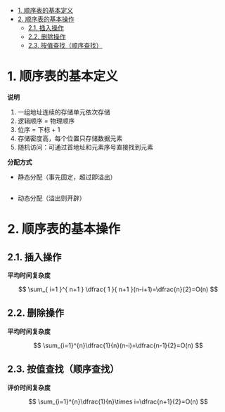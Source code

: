 - [1. 顺序表的基本定义](#1-顺序表的基本定义)
- [2. 顺序表的基本操作](#2-顺序表的基本操作)
  - [2.1. 插入操作](#21-插入操作)
  - [2.2. 删除操作](#22-删除操作)
  - [2.3. 按值查找（顺序查找）](#23-按值查找顺序查找)

# 1. 顺序表的基本定义

**说明**

1. 一组地址连续的存储单元依次存储
2. 逻辑顺序 = 物理顺序
3. 位序 = 下标 + 1
4. 存储密度高，每个位置只存储数据元素
5. 随机访问：可通过首地址和元素序号直接找到元素

**分配方式**

- 静态分配（事先固定，超过即溢出）

```cpp

```

- 动态分配（溢出则开辟）

# 2. 顺序表的基本操作

## 2.1. 插入操作

**平均时间复杂度**

$$
\sum_{ i=1 }^{ n+1 } \dfrac{ 1 }{ n+1 }(n-i+1)=\dfrac{n}{2}=O(n)
$$

## 2.2. 删除操作

**平均时间复杂度**

$$
\sum_{i=1}^{n}\dfrac{1}{n}(n-i)=\dfrac{n-1}{2}=O(n)
$$

## 2.3. 按值查找（顺序查找）

**评价时间复杂度**

$$
\sum_{i=1}^{n}\dfrac{1}{n}\times i=\dfrac{n+1}{2}=O(n)
$$